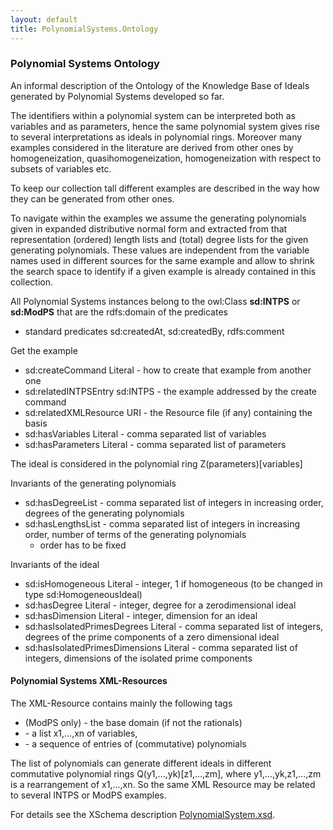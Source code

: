 ```yaml
---
layout: default
title: PolynomialSystems.Ontology
---
```


### Polynomial Systems Ontology

An informal description of the Ontology of the Knowledge Base of Ideals generated by Polynomial Systems developed so far.

The identifiers within a polynomial system can be interpreted both as variables and as parameters, hence the same polynomial system gives rise to several interpretations as ideals in polynomial rings. Moreover many examples considered in the literature are derived from other ones by homogeneization, quasihomogeneization, homogeneization with respect to subsets of variables etc.

To keep our collection tall different examples are described in the way how they can be generated from other ones.

To navigate within the examples we assume the generating polynomials given in expanded distributive normal form and extracted from that representation (ordered) length lists and (total) degree lists for the given generating polynomials. These values are independent from the variable names used in different sources for the same example and allow to shrink the search space to identify if a given example is already contained in this collection.

All Polynomial Systems instances belong to the owl:Class **sd:INTPS** or **sd:ModPS** that are the rdfs:domain of the predicates

-   standard predicates sd:createdAt, sd:createdBy, rdfs:comment

Get the example

-   sd:createCommand Literal - how to create that example from another one
-   sd:relatedINTPSEntry sd:INTPS - the example addressed by the create command
-   sd:relatedXMLResource URI - the Resource file (if any) containing the basis
-   sd:hasVariables Literal - comma separated list of variables
-   sd:hasParameters Literal - comma separated list of parameters

  
  
The ideal is considered in the polynomial ring Z(parameters)[variables]

Invariants of the generating polynomials

-   sd:hasDegreeList - comma separated list of integers in increasing order, degrees of the generating polynomials
-   sd:hasLengthsList - comma separated list of integers in increasing order, number of terms of the generating polynomials
    -   order has to be fixed

Invariants of the ideal

-   sd:isHomogeneous Literal - integer, 1 if homogeneous (to be changed in type sd:HomogeneousIdeal)
-   sd:hasDegree Literal - integer, degree for a zerodimensional ideal
-   sd:hasDimension Literal - integer, dimension for an ideal
-   sd:hasIsolatedPrimesDegrees Literal - comma separated list of integers, degrees of the prime components of a zero dimensional ideal
-   sd:hasIsolatedPrimesDimensions Literal - comma separated list of integers, dimensions of the isolated prime components

#### Polynomial Systems XML-Resources

The XML-Resource contains mainly the following tags

-   (ModPS only) <basedomain> - the base domain (if not the rationals)
-   <vars> - a list x1,...,xn of variables,
-   <basis> - a sequence of <poly> entries of (commutative) polynomials

The list of polynomials can generate different ideals in different commutative polynomial rings Q(y1,...,yk)[z1,...,zm], where y1,...,yk,z1,...,zm is a rearrangement of x1,...,xn. So the same XML Resource may be related to several INTPS or ModPS examples.

For details see the XSchema description [PolynomialSystem.xsd](http://symbolicdata.org/XMLResources/PolynomialSystem.xsd).
